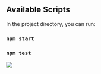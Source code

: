 
## Available Scripts

In the project directory, you can run:

### `npm start`
### `npm test`



![](https://media.giphy.com/media/ARQcLh9JvR2C1wl1Ll/giphy.gif)

